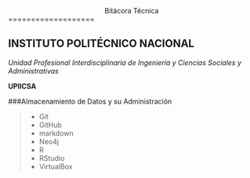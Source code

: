 <center>Bitácora Técnica</center>
===================

**INSTITUTO POLITÉCNICO NACIONAL**
-------------------------------------------

*Unidad Profesional Interdisciplinaria de Ingeniería y Ciencias Sociales y Administrativas*

**UPIICSA**

###Almacenamiento de Datos y su Administración

> - Git
> - GitHub
> - markdown
> - Neo4j
> - R
> - RStudio
> - VirtualBox
